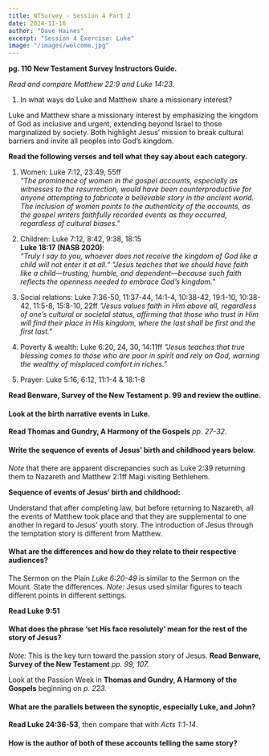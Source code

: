 ```yaml
---
title: NTSurvey - Session 4 Part 2
date: 2024-11-16
author: "Dave Haines"
excerpt: "Session 4 Exercise: Luke"
image: "/images/welcome.jpg"
---
```


**pg. 110 New Testament Survey Instructors Guide.**

*Read and compare Matthew 22:9 and Luke 14:23.*
1. In what ways do Luke and Matthew share a missionary interest?

Luke and Matthew share a missionary interest by emphasizing the kingdom of God as inclusive and urgent, extending beyond Israel to those marginalized by society. Both highlight Jesus’ mission to break cultural barriers and invite all peoples into God’s kingdom.

**Read the following verses and tell what they say about each category.**  
1. Women: Luke 7:12, 23:49, 55ff  
*"The prominence of women in the gospel accounts, especially as witnesses to the resurrection, would have been counterproductive for anyone attempting to fabricate a believable story in the ancient world. The inclusion of women points to the authenticity of the accounts, as the gospel writers faithfully recorded events as they occurred, regardless of cultural biases."*  

2. Children: Luke 7:12, 8:42, 9:38, 18:15  
**Luke 18:17 (NASB 2020)**:  
*“Truly I say to you, whoever does not receive the kingdom of God like a child will not enter it at all.”* 
*"Jesus teaches that we should have faith like a child—trusting, humble, and dependent—because such faith reflects the openness needed to embrace God’s kingdom."*

3. Social relations: Luke 7:36-50, 11:37-44, 14:1-4, 10:38-42, 19:1-10, 10:38-42, 11:5-8, 15:8-10, 22ff
*"Jesus values faith in Him above all, regardless of one’s cultural or societal status, affirming that those who trust in Him will find their place in His kingdom, where the last shall be first and the first last."*

4. Poverty & wealth: Luke 6:20, 24, 30, 14:11ff
*"Jesus teaches that true blessing comes to those who are poor in spirit and rely on God, warning the wealthy of misplaced comfort in riches."*
5. Prayer: Luke 5:16, 6:12, 11:1-4 & 18:1-8

**Read Benware, Survey of the New Testament p. 99 and review the outline.**  

#### Look at the birth narrative events in Luke.
**Read Thomas and Gundry, A Harmony of the Gospels** *pp. 27-32*.

#### Write the sequence of events of Jesus’ birth and childhood years below.  
*Note* that there are apparent discrepancies such as Luke 2:39 returning them to Nazareth and Matthew 2:1ff Magi visiting Bethlehem.  

**Sequence of events of Jesus’ birth and childhood:**

Understand that after completing law, but before returning to Nazareth, all the events of Matthew took place and that they are supplemental to one another in regard to Jesus’ youth story. The introduction of Jesus through the temptation story is different from Matthew.

#### What are the differences and how do they relate to their respective audiences?

The Sermon on the Plain *Luke 6:20-49* is similar to the Sermon on the Mount. State the differences. 
*Note:* Jesus used similar figures to teach different points in different settings.  

**Read Luke 9:51**
#### What does the phrase ‘set His face resolutely’ mean for the rest of the story of Jesus?
*Note:* This is the key turn toward the passion story of Jesus. **Read Benware, Survey of the New Testament** *pp. 99, 107.*


Look at the Passion Week in **Thomas and Gundry, A Harmony of the Gospels**
beginning on *p. 223.*  
#### What are the parallels between the synoptic, especially Luke, and John?  

**Read Luke 24:36-53**, then compare that with *Acts 1:1-14*.
#### How is the author of both of these accounts telling the same story?
